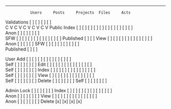 ---
               Users     Posts     Projects  Files     Acts    
Validations    [ ]       [ ]       [ ]       [ ]  
                C   V     C   V     C   V     C   V     C   V
Public
  Index        [ ] [ ]   [ ] [ ]   [ ] [ ]   [ ] [ ]   [ ] [ ]      
    Anon                     [ ]       [ ]       [ ]       [ ]   
    SFW                  [ ] [ ]   [ ] [ ]   [ ] [ ]   [ ] [ ]
    Published            [ ] [ ]
  View         [ ] [ ]   [ ] [ ]   [ ] [ ]   [ ] [ ]   
    Anon                     [ ]       [ ]       [ ]
    SFW                  [ ] [ ]   [ ] [ ]   [ ] [ ]   
    Published            [ ] [ ]

User
  Add          [ ] [ ]   [ ] [ ]   [ ] [ ]   [ ] [ ]   
    Self       [ ]       [ ]       [ ]       [ ]
  Edit         [ ] [ ]   [ ] [ ]   [ ] [ ]   [ ] [ ]   
    Self       [ ]       [ ]       [ ]       [ ]
  Index        [ ] [ ]   [ ] [ ]   [ ] [ ]   [ ] [ ]   
    Self       [ ]       [ ]       [ ]       [ ]
  View         [ ] [ ]   [ ] [ ]   [ ] [ ]   [ ] [ ]   
    Self       [ ]       [ ]       [ ]       [ ]
  Delete       [ ]       [ ]       [ ]       [ ]
    Self       [ ]       [ ]       [ ]       [ ]

Admin
  Lock         [ ]       [ ]       [ ]       [ ]
  Index        [ ] [ ]   [ ] [ ]   [ ] [ ]   [ ] [ ]   
    Anon           [ ]       [ ]       [ ]       [ ]
  View         [ ] [ ]   [ ] [ ]   [ ] [ ]   [ ] [ ]   
    Anon           [ ]       [ ]       [ ]       [ ]
  Delete       [x]       [x]       [x]       [x]